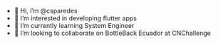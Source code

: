 - 👋 Hi, I’m @csparedes
- 👀 I’m interested in developing flutter apps
- 🌱 I’m currently learning System Engineer
- 💞️ I’m looking to collaborate on BottleBack Ecuador at CNChallenge 



<!---
csparedes/csparedes is a ✨ special ✨ repository because its `README.md` (this file) appears on your GitHub profile.
You can click the Preview link to take a look at your changes.
--->
